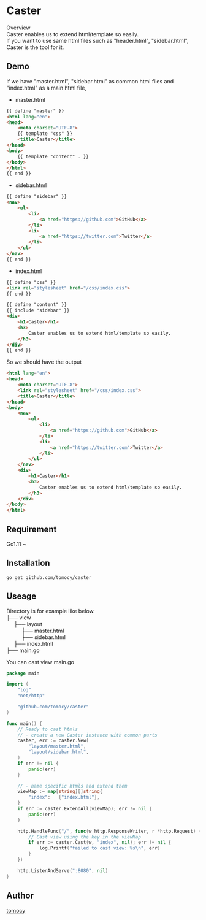 # Caster

Overview   
Caster enables us to extend html/template so easily.   
If you want to use same html files such as "header.html", "sidebar.html", Caster is the tool for it.   

## Demo
If we have "master.html", "sidebar.html" as common html files and "index.html" as a main html file,   

- master.html
```html
{{ define "master" }}
<html lang="en">
<head>
    <meta charset="UTF-8">
    {{ template "css" }}
    <title>Caster</title>
</head>
<body>
    {{ template "content" . }}
</body>
</html>
{{ end }}
```

- sidebar.html
```html
{{ define "sidebar" }}
<nav>
    <ul>
        <li>
            <a href="https://github.com">GitHub</a>
        </li>
        <li>
            <a href="https://twitter.com">Twitter</a>
        </li>
    </ul>
</nav>
{{ end }}
```

- index.html
```html
{{ define "css" }}
<link rel="stylesheet" href="/css/index.css">
{{ end }}

{{ define "content" }}
{{ include "sidebar" }}
<div>
    <h1>Caster</h1>
    <h3>
        Caster enables us to extend html/template so easily.
    </h3>
</div>
{{ end }}
```

So we should have the output

```html
<html lang="en">
<head>
    <meta charset="UTF-8">
    <link rel="stylesheet" href="/css/index.css">
    <title>Caster</title>
</head>
<body>
    <nav>
        <ul>
            <li>
                <a href="https://github.com">GitHub</a>
            </li>
            <li>
                <a href="https://twitter.com">Twitter</a>
            </li>
        </ul>
    </nav>
    <div>
        <h1>Caster</h1>
        <h3>
            Caster enables us to extend html/template so easily.
        </h3>
    </div>
</body>
</html>
```

## Requirement
Go1.11 ~   

## Installation
```
go get github.com/tomocy/caster
```

## Useage
Directory is for example like below.   
├── view   
&nbsp;&nbsp;&nbsp;&nbsp;&nbsp;├── layout   
&nbsp;&nbsp;&nbsp;&nbsp;&nbsp;&nbsp;&nbsp;&nbsp;&nbsp;&nbsp;├── master.html   
&nbsp;&nbsp;&nbsp;&nbsp;&nbsp;&nbsp;&nbsp;&nbsp;&nbsp;&nbsp;├── sidebar.html   
&nbsp;&nbsp;&nbsp;&nbsp;&nbsp;├── index.html   
├── main.go   

You can cast view 
main.go
```go
package main

import (
	"log"
	"net/http"

	"github.com/tomocy/caster"
)

func main() {
    // Ready to cast htmls
    // - create a new Caster instance with common parts
    caster, err := caster.New(
        "layout/master.html",
        "layout/sidebar.html",
    )
    if err != nil {
        panic(err)
    }

    // - name specific htmls and extend them
    viewMap := map[string][]string{
        "index":   {"index.html"},
    }
    if err := caster.ExtendAll(viewMap); err != nil {
        panic(err)
    }

    http.HandleFunc("/", func(w http.ResponseWriter, r *http.Request) {
        // Cast view using the key in the viewMap
        if err := caster.Cast(w, "index", nil); err != nil {
			log.Printf("failed to cast view: %s\n", err)
		}
    })

	http.ListenAndServe(":8080", nil)
}

```

## Author
[tomocy](https://github.com/tomocy)



